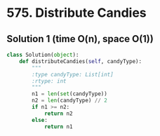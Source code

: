 # 575. Distribute Candies

## Solution 1 (time O(n), space O(1))

```python
class Solution(object):
    def distributeCandies(self, candyType):
        """
        :type candyType: List[int]
        :rtype: int
        """
        n1 = len(set(candyType))
        n2 = len(candyType) // 2
        if n1 >= n2:
            return n2
        else:
            return n1
```
